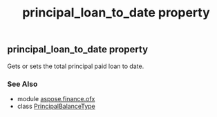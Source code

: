 ﻿---
title: principal_loan_to_date property
second_title: Aspose.Finance for Python via .NET API References
description: 
type: docs
weight: 50
url: /python-net/aspose.finance.ofx/principalbalancetype/principal_loan_to_date/
is_root: false
---

## principal_loan_to_date property


Gets or sets the total principal paid loan to date.

### See Also
* module [aspose.finance.ofx](../../)
* class [PrincipalBalanceType](/finance/python-net/aspose.finance.ofx/principalbalancetype)
